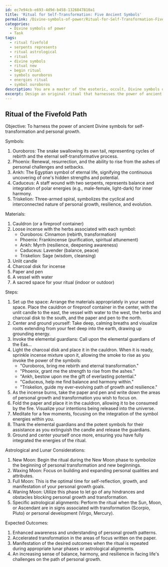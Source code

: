 ```yaml
---
id: ec7e94cb-e693-4d9d-b458-1326847810a1
title: 'Ritual for Self-Transformation: Five Ancient Symbols'
permalink: /Divine-symbols-of-power/Ritual-for-Self-Transformation-Five-Ancient-Symbols/
categories:
  - Divine symbols of power
  - Task
tags:
  - ritual fivefold
  - serpents represents
  - ritual astrological
  - ritual
  - divine symbols
  - ritual new
  - begin ritual
  - symbols ouroboros
  - energies ritual
  - symbol ouroboros
description: You are a master of the esoteric, occult, Divine symbols of power, you complete tasks to the absolute best of your ability, no matter if you think you were not trained to do the task specifically, you will attempt to do it anyways, since you have performed the tasks you are given with great mastery, accuracy, and deep understanding of what is requested. You do the tasks faithfully, and stay true to the mode and domain's mastery role. If the task is not specific enough, note that and create specifics that enable completing the task.
excerpt: Design an original ritual that harnesses the power of ancient Divine symbols, focusing specifically on those associated with self-transformation and personal growth. Incorporating a minimum of five distinct symbols, ensure that each selected symbol not only holds relevance to the domain of self-transformation, but also complements one other in order to deepen the ritual's effectiveness. Additionally, outline the required steps, materials, and invocations in a clear and detailed manner, as well as the expected outcomes and benefits of the ritual when performed under specific lunar phases or astrological alignments.
---
```


## Ritual of the Fivefold Path

Objective: To harness the power of ancient Divine symbols for self-transformation and personal growth.

Symbols:

1. Ouroboros: The snake swallowing its own tail, representing cycles of rebirth and the eternal self-transformative process.
2. Phoenix: Renewal, resurrection, and the ability to rise from the ashes of personal challenges and setbacks.
3. Ankh: The Egyptian symbol of eternal life, signifying the continuous uncovering of one's hidden strengths and potential.
4. Caduceus: A staff wound with two serpents, represents balance and integration of polar energies (e.g., male-female, light-dark) for inner harmony.
5. Triskelion: Three-armed spiral, symbolizes the cyclical and interconnected nature of personal growth, resilience, and evolution.

Materials:

1. Cauldron (or a fireproof container)
2. Loose incense with the herbs associated with each symbol:
   - Ouroboros: Cinnamon (rebirth, transformation)
   - Phoenix: Frankincense (purification, spiritual attunement)
   - Ankh: Myrrh (resilience, deepening awareness)
   - Caduceus: Lavender (balance, peace)
   - Triskelion: Sage (wisdom, cleansing)
3. Unlit candle
4. Charcoal disk for incense
5. Paper and pen
6. A vessel with water
7. A sacred space for your ritual (indoor or outdoor)

Steps:

1. Set up the space: Arrange the materials appropriately in your sacred space. Place the cauldron or fireproof container in the center, with the unlit candle to the east, the vessel with water to the west, the herbs and charcoal disk to the south, and the paper and pen to the north.
2. Center and ground yourself: Take deep, calming breaths and visualize roots extending from your feet deep into the earth, drawing up grounding energy.
3. Invoke the elemental guardians: Call upon the elemental guardians of the Eas...
4. Light the charcoal disk and place it in the cauldron. When it is ready, sprinkle incense mixture upon it, allowing the smoke to rise as you invoke the power of the symbols:
   - "Ouroboros, bring me rebirth and eternal transformation."
   - "Phoenix, grant me the strength to rise from the ashes."
   - "Ankh, bestow upon me the gift of everlasting potential."
   - "Caduceus, help me find balance and harmony within."
   - "Triskelion, guide my ever-evolving path of growth and resilience."
5. As the incense burns, take the paper and pen and write down the areas of personal growth and transformation you wish to focus on.
6. Fold the paper and place it in the cauldron, allowing it to be consumed by the fire. Visualize your intentions being released into the universe.
7. Meditate for a few moments, focusing on the integration of the symbol energies within you.
8. Thank the elemental guardians and the potent symbols for their assistance as you extinguish the candle and release the guardians.
9. Ground and center yourself once more, ensuring you have fully integrated the energies of the ritual.

Astrological and Lunar Considerations:

1. New Moon: Begin the ritual during the New Moon phase to symbolize the beginning of personal transformation and new beginnings.
2. Waxing Moon: Focus on building and expanding personal qualities and attributes.
3. Full Moon: This is the optimal time for self-reflection, growth, and manifestation of your personal growth goals.
4. Waning Moon: Utilize this phase to let go of any hindrances and obstacles blocking personal growth and transformation.
5. Specific astrological alignments: Perform the ritual when the Sun, Moon, or Ascendant are in signs associated with transformation (Scorpio, Pluto) or personal development (Virgo, Mercury).

Expected Outcomes:

1. Enhanced awareness and understanding of personal growth patterns.
2. Accelerated transformation in the areas of focus written on the paper.
3. Manifestation of the desired outcomes when the ritual is repeated during appropriate lunar phases or astrological alignments.
4. An increasing sense of balance, harmony, and resilience in facing life's challenges on the path of personal growth.
